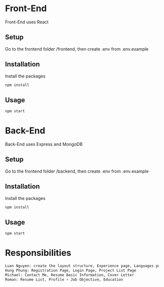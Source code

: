 # Front-End

Front-End uses React

## Setup

Go to the frontend folder /frontend, then create .env from .env.example

## Installation

Install the packages

```bash
npm install
```

## Usage

```python
npm start
```

# Back-End

Back-End uses Express and MongoDB

## Setup

Go to the frontend folder /backend, then create .env from .env.example

## Installation

Install the packages

```bash
npm install
```

## Usage

```python
npm start
```

# Responsibilities
```python
Luan Nguyen: create the layout structure, Experience page, Languages page
Hung Phung: Registration Page, Login Page, Project List Page
Michael: Contact Me, Resume Basic Information, Cover Letter
Roman: Resume List, Profile + Job Objective, Education
```
